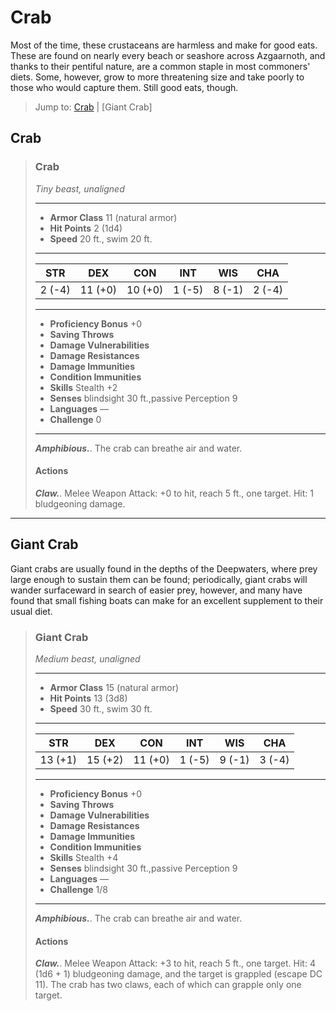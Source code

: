 # Crab
Most of the time, these crustaceans are harmless and make for good eats. These are found on nearly every beach or seashore across Azgaarnoth, and thanks to their pentiful nature, are a common staple in most commoners' diets. Some, however, grow to more threatening size and take poorly to those who would capture them. Still good eats, though.

> Jump to: [Crab](#crab-1) | [Giant Crab]

## Crab

>### Crab
>*Tiny beast, unaligned*
>___
>- **Armor Class** 11 (natural armor)
>- **Hit Points** 2 (1d4)
>- **Speed** 20 ft., swim 20 ft.
>___
>|**STR**|**DEX**|**CON**|**INT**|**WIS**|**CHA**|
>|:---:|:---:|:---:|:---:|:---:|:---:|
>|2 (-4)|11 (+0)|10 (+0)|1 (-5)|8 (-1)|2 (-4)|
>
>___
>- **Proficiency Bonus** +0
>- **Saving Throws** 
>- **Damage Vulnerabilities** 
>- **Damage Resistances** 
>- **Damage Immunities** 
>- **Condition Immunities** 
>- **Skills** Stealth +2
>- **Senses** blindsight 30 ft.,passive Perception 9
>- **Languages** —
>- **Challenge** 0
>___
>***Amphibious.***. The crab can breathe air and water.
>
>#### Actions
>***Claw.***. Melee Weapon Attack: +0 to hit, reach 5 ft., one target. Hit: 1 bludgeoning damage.
>

---

## Giant Crab
Giant crabs are usually found in the depths of the Deepwaters, where prey large enough to sustain them can be found; periodically, giant crabs will wander surfaceward in search of easier prey, however, and many have found that small fishing boats can make for an excellent supplement to their usual diet.

>### Giant Crab
>*Medium beast, unaligned*
>___
>- **Armor Class** 15 (natural armor)
>- **Hit Points** 13 (3d8)
>- **Speed** 30 ft., swim 30 ft.
>___
>|**STR**|**DEX**|**CON**|**INT**|**WIS**|**CHA**|
>|:---:|:---:|:---:|:---:|:---:|:---:|
>|13 (+1)|15 (+2)|11 (+0)|1 (-5)|9 (-1)|3 (-4)|
>
>___
>- **Proficiency Bonus** +0
>- **Saving Throws** 
>- **Damage Vulnerabilities** 
>- **Damage Resistances** 
>- **Damage Immunities** 
>- **Condition Immunities** 
>- **Skills** Stealth +4
>- **Senses** blindsight 30 ft.,passive Perception 9
>- **Languages** —
>- **Challenge** 1/8
>___
>***Amphibious.***. The crab can breathe air and water.
>
>#### Actions
>***Claw.***. Melee Weapon Attack: +3 to hit, reach 5 ft., one target. Hit: 4 (1d6 + 1) bludgeoning damage, and the target is grappled (escape DC 11). The crab has two claws, each of which can grapple only one target.
>
